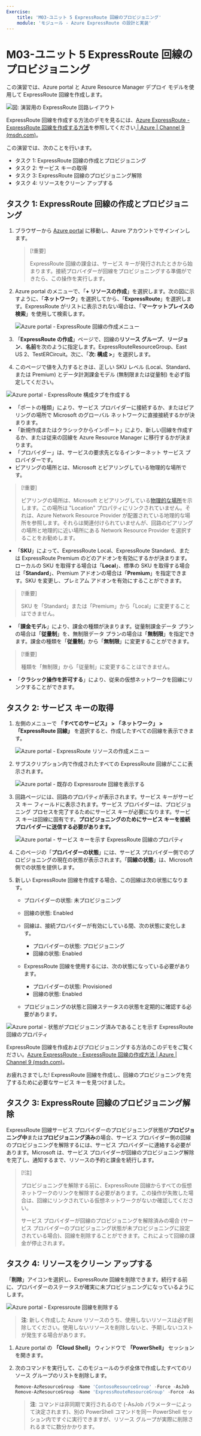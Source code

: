 ```yaml
---
Exercise:
    title: 'M03-ユニット 5 ExpressRoute 回線のプロビジョニング'
    module: 'モジュール - Azure ExpressRoute の設計と実装'
---
```

# M03-ユニット 5 ExpressRoute 回線のプロビジョニング

この演習では、Azure portal と Azure Resource Manager デプロイ モデルを使用して ExpressRoute 回線を作成します。 

![図: 演習用の ExpressRoute 回路レイアウト](../media/environment-diagram.png)

ExpressRoute 回線を作成する方法のデモを見るには、[Azure ExpressRoute - ExpressRoute 回線を作成する方法](https://channel9.msdn.com/Blogs/Azure/Azure-ExpressRoute-How-to-create-an-ExpressRoute-circuit?term=ExpressRoute&lang-en=true&pageSize=15&skip=15)を参照してください[ | Azure | Channel 9 (msdn.com)](https://channel9.msdn.com/Blogs/Azure/Azure-ExpressRoute-How-to-create-an-ExpressRoute-circuit?term=ExpressRoute&lang-en=true&pageSize=15&skip=15)。


この演習では、次のことを行います。

+ タスク 1: ExpressRoute 回線の作成とプロビジョニング
+ タスク 2: サービス キーの取得
+ タスク 3: ExpressRoute 回線のプロビジョニング解除
+ タスク 4: リソースをクリーン アップする


## タスク 1: ExpressRoute 回線の作成とプロビジョニング

 

1. ブラウザーから [Azure portal](https://portal.azure.com/) に移動し、Azure アカウントでサインインします。

   > [!重要] 
   >
   > ExpressRoute 回線の課金は、サービス キーが発行されたときから始まります。接続プロバイダーが回線をプロビジョニングする準備ができたら、この操作を実行します。

2. Azure portal のメニューで、「**+ リソースの作成**」を選択します。次の図に示すように、「**ネットワーク**」を選択してから、「**ExpressRoute**」を選択します。ExpressRoute がリストに表示されない場合は、「**マーケットプレイスの検索**」を使用して検索します。

   ![Azure portal - ExpressRoute 回線の作成メニュー](../media/create-expressroute-circuit-menu.png)

3. 「**ExpressRoute の作成**」ページで、回線の**リソース グループ**、**リージョン**、**名前**を次のように指定します。ExpressRouteResourceGroup、East US 2、TestERCircuit。次に、「**次: 構成 &gt;**」を選択します。

4. このページで値を入力するときは、正しい SKU レベル (Local、Standard、または Premium) とデータ計測課金モデル (無制限または従量制) を必ず指定してください。

![Azure portal - ExpressRoute 構成タブを作成する](../media/expressroute-create-configuration.png)

 

- 「ポートの種類」により、サービス プロバイダーに接続するか、またはピアリングの場所で Microsoft のグローバル ネットワークに直接接続するかが決まります。
- 「新規作成またはクラシックからインポート」により、新しい回線を作成するか、または従来の回線を Azure Resource Manager に移行するかが決まります。
- 「プロバイダー」は、サービスの要求先となるインターネット サービス プロバイダーです。
- ピアリングの場所とは、Microsoft とピアリングしている物理的な場所です。

> [!重要]
>
> ピアリングの場所は、Microsoft とピアリングしている[物理的な場所](https://docs.microsoft.com/ja-jp/azure/expressroute/expressroute-locations)を示します。この場所は "Location" プロパティにリンクされていません。それは、Azure Network Resource Provider が配置されている地理的な場所を参照します。それらは関連付けられていませんが、回路のピアリングの場所と地理的に近い場所にある Network Resource Provider を選択することをお勧めします。

- 「**SKU**」によって、ExpressRoute Local、ExpressRoute Standard、または ExpressRoute Premium のどのアドオンを有効にするかが決まります。ローカルの SKU を取得する場合は「**Local**」、標準の SKU を取得する場合は「**Standard**」、Premium アドオンの場合は「**Premium**」を指定できます。SKU を変更し、プレミアム アドオンを有効にすることができます。

> [!重要]
>
> SKU を「Standard」または「Premium」から「Local」に変更することはできません。

- 「**課金モデル**」により、課金の種類が決まります。従量制課金データ プランの場合は「**従量制**」を、無制限データ プランの場合は「**無制限**」を指定できます。課金の種類を「**従量制**」から「**無制限**」に変更することができます。

> [!重要]
>
> 種類を「無制限」から「従量制」に変更することはできません。

- 「**クラシック操作を許可する**」により、従来の仮想ネットワークを回線にリンクすることができます。

## タスク 2: サービス キーの取得
 

1. 左側のメニューで **「すべてのサービス」 > 「ネットワーク」 > 「ExpressRoute 回線」** を選択すると、作成したすべての回線を表示できます。

   ![Azure portal - ExpressRoute リソースの作成メニュー](../media/expressroute-circuit-menu.png)

2. サブスクリプション内で作成されたすべての ExpressRoute 回線がここに表示されます。 

   ![Azure portal - 既存の Expressroute 回線を表示する](../media/expressroute-circuit-list.png)

3. 回路ページには、回路のプロパティが表示されます。サービス キーがサービス キー フィールドに表示されます。サービス プロバイダーは、プロビジョニング プロセスを完了するためにサービス キーが必要になります。サービス キーは回線に固有です。**プロビジョニングのためにサービス キーを接続プロバイダーに送信する必要があります。**

   ![Azure portal - サービス キーを示す ExpressRoute 回線のプロパティ](../media/expressroute-circuit-overview.png)

4. このページの「**プロバイダーの状態**」には、サービス プロバイダー側でのプロビジョニングの現在の状態が表示されます。「**回線の状態**」は、Microsoft 側での状態を提供します。 

5. 新しい ExpressRoute 回線を作成する場合、この回線は次の状態になります。

   - プロバイダーの状態: 未プロビジョニング
   - 回線の状態: Enabled



   - 回線は、接続プロバイダーが有効にしている間、次の状態に変化します。
     - プロバイダーの状態: プロビジョニング
     - 回線の状態: Enabled
   - ExpressRoute 回線を使用するには、次の状態になっている必要があります。
     - プロバイダーの状態: Provisioned
     - 回線の状態: Enabled
   - プロビジョニングの状態と回線ステータスの状態を定期的に確認する必要があります。

![Azure portal - 状態がプロビジョニング済みであることを示す ExpressRoute 回線のプロパティ](../media/provisioned.png)

 
ExpressRoute 回線を作成およびプロビジョニングする方法のこのデモをご覧ください。[Azure ExpressRoute - ExpressRoute 回線の作成方法 | Azure | Channel 9 (msdn.com)](https://channel9.msdn.com/Blogs/Azure/Azure-ExpressRoute-How-to-create-an-ExpressRoute-circuit?term=ExpressRoute&lang-en=true&pageSize=15&skip=15)。 

お疲れさまでした! ExpressRoute 回線を作成し、回線のプロビジョニングを完了するために必要なサービス キーを見つけました。

## タスク 3: ExpressRoute 回線のプロビジョニング解除

ExpressRoute 回線サービス プロバイダーのプロビジョニング状態が**プロビジョニング中**または**プロビジョニング済み**の場合、サービス プロバイダー側の回線のプロビジョニングを解除するには、サービス プロバイダーに連絡する必要があります。Microsoft は、サービス プロバイダーが回線のプロビジョニング解除を完了し、通知するまで、リソースの予約と課金を続行します。

> [!注]
>
> プロビジョニングを解除する前に、ExpressRoute 回線からすべての仮想ネットワークのリンクを解除する必要があります。この操作が失敗した場合は、回線にリンクされている仮想ネットワークがないか確認してください。
>
> サービス プロバイダーが回線のプロビジョニングを解除済みの場合 (サービス プロバイダーのプロビジョニング状態が未プロビジョニングに設定されている場合)、回線を削除することができます。これによって回線の課金が停止されます。

## タスク 4: リソースをクリーン アップする

「**削除**」アイコンを選択し、ExpressRoute 回線を削除できます。続行する前に、プロバイダーのステータスが確実に未プロビジョニングになっているようにします。

![Azure portal - Expressroute 回線を削除する](../media/expressroute-circuit-delete.png)


   > **注**: 新しく作成した Azure リソースのうち、使用しないリソースは必ず削除してください。使用しないリソースを削除しないと、予期しないコストが発生する場合があります。

1. Azure portal の **「Cloud Shell」** ウィンドウで **「PowerShell」** セッションを開きます。

1. 次のコマンドを実行して、このモジュールのラボ全体で作成したすべてのリソース グループのリストを削除します。

   ```powershell
   Remove-AzResourceGroup -Name 'ContosoResourceGroup' -Force -AsJob
   Remove-AzResourceGroup -Name 'ExpressRouteResourceGroup' -Force -AsJob
   ```
   > **注**: コマンドは非同期で実行されるので (-AsJob パラメーターによって決定されます)、別の PowerShell コマンドを同一 PowerShell セッション内ですぐに実行できますが、リソース グループが実際に削除されるまでに数分かかります。


